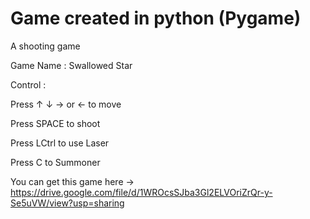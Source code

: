 # Game created in python (Pygame)
A shooting game 

Game Name : Swallowed Star

Control : 

Press ↑ ↓ → or ← to move

Press SPACE to shoot

Press LCtrl to use Laser

Press C to Summoner

You can get this game here -> https://drive.google.com/file/d/1WROcsSJba3Gl2ELVOriZrQr-y-Se5uVW/view?usp=sharing
